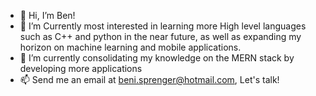- 👋 Hi, I’m Ben!
- 👀 I’m Currently most interested in learning more High level languages such as C++ and python in the near future, as well as expanding my horizon on machine learning and mobile applications.
- 🌱 I’m currently consolidating my knowledge on the MERN stack by developing more applications
- 📫 Send me an email at beni.sprenger@hotmail.com, Let's talk!

<!---
azrazel95/azrazel95 is a ✨ special ✨ repository because its `README.md` (this file) appears on your GitHub profile.
You can click the Preview link to take a look at your changes.
--->
